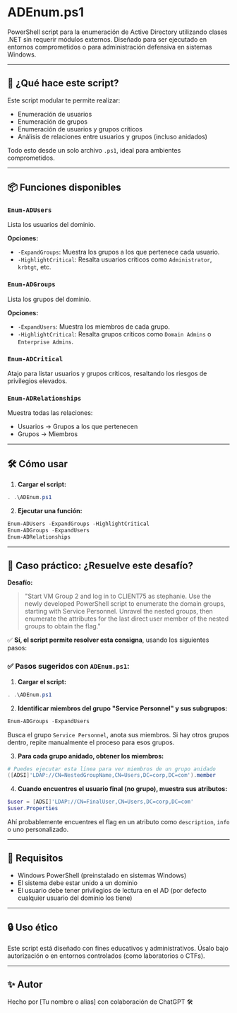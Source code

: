 # ADEnum.ps1

PowerShell script para la enumeración de Active Directory utilizando clases .NET sin requerir módulos externos. Diseñado para ser ejecutado en entornos comprometidos o para administración defensiva en sistemas Windows.

---

## 🚀 ¿Qué hace este script?

Este script modular te permite realizar:

- Enumeración de usuarios
- Enumeración de grupos
- Enumeración de usuarios y grupos críticos
- Análisis de relaciones entre usuarios y grupos (incluso anidados)

Todo esto desde un solo archivo `.ps1`, ideal para ambientes comprometidos.

---

## 📦 Funciones disponibles

### `Enum-ADUsers`
Lista los usuarios del dominio.

**Opciones:**
- `-ExpandGroups`: Muestra los grupos a los que pertenece cada usuario.
- `-HighlightCritical`: Resalta usuarios críticos como `Administrator`, `krbtgt`, etc.

### `Enum-ADGroups`
Lista los grupos del dominio.

**Opciones:**
- `-ExpandUsers`: Muestra los miembros de cada grupo.
- `-HighlightCritical`: Resalta grupos críticos como `Domain Admins` o `Enterprise Admins`.

### `Enum-ADCritical`
Atajo para listar usuarios y grupos críticos, resaltando los riesgos de privilegios elevados.

### `Enum-ADRelationships`
Muestra todas las relaciones:
- Usuarios → Grupos a los que pertenecen
- Grupos → Miembros

---

## 🛠️ Cómo usar

1. **Cargar el script:**
```powershell
. .\ADEnum.ps1
```

2. **Ejecutar una función:**
```powershell
Enum-ADUsers -ExpandGroups -HighlightCritical
Enum-ADGroups -ExpandUsers
Enum-ADRelationships
```

---

## 🎯 Caso práctico: ¿Resuelve este desafío?

**Desafío:**
> "Start VM Group 2 and log in to CLIENT75 as stephanie. Use the newly developed PowerShell script to enumerate the domain groups, starting with Service Personnel. Unravel the nested groups, then enumerate the attributes for the last direct user member of the nested groups to obtain the flag."

✅ **Sí, el script permite resolver esta consigna**, usando los siguientes pasos:

### ✅ Pasos sugeridos con `ADEnum.ps1`:
1. **Cargar el script:**
```powershell
. .\ADEnum.ps1
```

2. **Identificar miembros del grupo "Service Personnel" y sus subgrupos:**
```powershell
Enum-ADGroups -ExpandUsers
```
Busca el grupo `Service Personnel`, anota sus miembros. Si hay otros grupos dentro, repite manualmente el proceso para esos grupos.

3. **Para cada grupo anidado, obtener los miembros:**
```powershell
# Puedes ejecutar esta línea para ver miembros de un grupo anidado
([ADSI]'LDAP://CN=NestedGroupName,CN=Users,DC=corp,DC=com').member
```

4. **Cuando encuentres el usuario final (no grupo), muestra sus atributos:**
```powershell
$user = [ADSI]'LDAP://CN=FinalUser,CN=Users,DC=corp,DC=com'
$user.Properties
```

Ahí probablemente encuentres el flag en un atributo como `description`, `info` o uno personalizado.

---

## 🧠 Requisitos
- Windows PowerShell (preinstalado en sistemas Windows)
- El sistema debe estar unido a un dominio
- El usuario debe tener privilegios de lectura en el AD (por defecto cualquier usuario del dominio los tiene)

---

## 🔒 Uso ético
Este script está diseñado con fines educativos y administrativos. Úsalo bajo autorización o en entornos controlados (como laboratorios o CTFs).

---

## ✨ Autor
Hecho por [Tu nombre o alias] con colaboración de ChatGPT 🛠️

